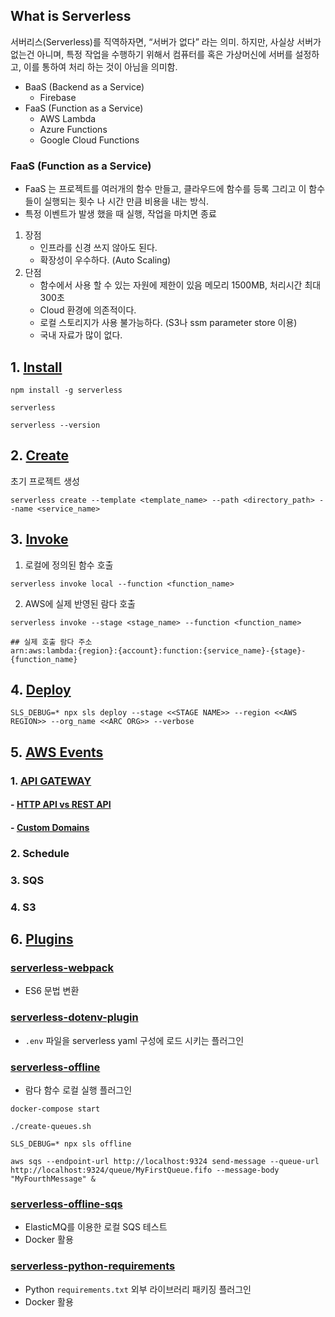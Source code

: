 ## What is Serverless
서버리스(Serverless)를 직역하자면, “서버가 없다” 라는 의미. 하지만, 사실상 서버가 없는건 아니며, 특정 작업을 수행하기 위해서 컴퓨터를 혹은 가상머신에 서버를 설정하고, 이를 통하여 처리 하는 것이 아님을 의미함.
- BaaS (Backend as a Service)
  - Firebase
- FaaS (Function as a Service)
  - AWS Lambda 
  - Azure Functions 
  - Google Cloud Functions

### FaaS (Function as a Service)
- FaaS 는 프로젝트를 여러개의 함수 만들고, 클라우드에 함수를 등록 그리고 이 함수들이 실행되는 횟수 나 시간 만큼 비용을 내는 방식.
- 특정 이벤트가 발생 했을 때 실행, 작업을 마치면 종료

1. 장점
   - 인프라를 신경 쓰지 않아도 된다.
   - 확장성이 우수하다. (Auto Scaling)
2. 단점
   - 함수에서 사용 할 수 있는 자원에 제한이 있음 메모리 1500MB, 처리시간 최대 300초
   - Cloud 환경에 의존적이다.
   - 로컬 스토리지가 사용 불가능하다. (S3나 ssm parameter store 이용)
   - 국내 자료가 많이 없다.

## 1. [Install]
[Install]: https://www.serverless.com/framework/docs/providers/aws/guide/installation/

```
npm install -g serverless

serverless

serverless --version
```

## 2. [Create]
[Create]: https://www.serverless.com/framework/docs/providers/aws/cli-reference/create/
초기 프로젝트 생성
```
serverless create --template <template_name> --path <directory_path> --name <service_name>
```

## 3. [Invoke]
[Invoke]: https://www.serverless.com/framework/docs/providers/aws/cli-reference/invoke/
1. 로컬에 정의된 함수 호출
```
serverless invoke local --function <function_name>
```

2. AWS에 실제 반영된 람다 호출
```
serverless invoke --stage <stage_name> --function <function_name>

## 실제 호출 람다 주소
arn:aws:lambda:{region}:{account}:function:{service_name}-{stage}-{function_name}
```
## 4. [Deploy]
[Deploy]: https://www.serverless.com/framework/docs/providers/aws/cli-reference/deploy/

```
SLS_DEBUG=* npx sls deploy --stage <<STAGE NAME>> --region <<AWS REGION>> --org_name <<ARC ORG>> --verbose
```

## 5. [AWS Events]
[AWS Events]: serverless.com/framework/docs/providers/aws/events/

### 1. [API GATEWAY]
[API GATEWAY]: https://www.serverless.com/framework/docs/providers/aws/events/apigateway/
#### - [HTTP API vs REST API]
[HTTP API vs REST API]: https://docs.aws.amazon.com/ko_kr/apigateway/latest/developerguide/http-api-vs-rest.html
#### - [Custom Domains]
[Custom Domains]: https://docs.aws.amazon.com/ko_kr/apigateway/latest/developerguide/how-to-custom-domains.html

### 2. Schedule

### 3. SQS

### 4. S3

## 6. [Plugins]
[Plugins]: https://www.serverless.com/framework/docs/providers/aws/guide/plugins/

### [serverless-webpack]
[serverless-webpack]: https://github.com/serverless-heaven/serverless-webpack
- ES6 문법 변환

### [serverless-dotenv-plugin]
[serverless-dotenv-plugin]: https://github.com/colynb/serverless-dotenv-plugin
- `.env` 파일을 serverless yaml 구성에 로드 시키는 플러그인

### [serverless-offline]
[serverless-offline]: https://github.com/dherault/serverless-offline
- 람다 함수 로컬 실행 플러그인
```
docker-compose start

./create-queues.sh

SLS_DEBUG=* npx sls offline

aws sqs --endpoint-url http://localhost:9324 send-message --queue-url http://localhost:9324/queue/MyFirstQueue.fifo --message-body "MyFourthMessage" &
```

### [serverless-offline-sqs]
[serverless-offline-sqs]: https://github.com/CoorpAcademy/serverless-plugins/tree/master/packages/serverless-offline-sqs
- ElasticMQ를 이용한 로컬 SQS 테스트
- Docker 활용

### [serverless-python-requirements]
[serverless-python-requirements]: https://github.com/UnitedIncome/serverless-python-requirements
- Python `requirements.txt` 외부 라이브러리 패키징 플러그인
- Docker 활용